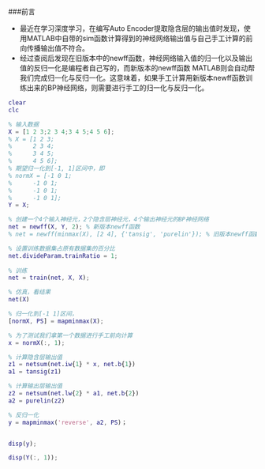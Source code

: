 ###前言
-  最近在学习深度学习，在编写Auto Encoder提取隐含层的输出值时发现，使用MATLAB中自带的sim函数计算得到的神经网络输出值与自己手工计算的前向传播输出值不符合。
- 经过查阅后发现在旧版本中的newff函数，神经网络输入值的归一化以及输出值的反归一化是编程者自己写的，而新版本的newff函数 MATLAB则会自动帮我们完成归一化与反归一化。这意味着，如果手工计算用新版本newff函数训练出来的BP神经网络，则需要进行手工的归一化与反归一化。

``` MATLAB
clear
clc

% 输入数据
X = [1 2 3;2 3 4;3 4 5;4 5 6];
% X = [1 2 3;
%	   2 3 4;
%	   3 4 5;
%	   4 5 6];
% 期望归一化到[-1, 1]区间中，即
% normX = [-1 0 1;
%	   -1 0 1;
%	   -1 0 1;
%	   -1 0 1];
Y = X;

% 创建一个4个输入神经元，2个隐含层神经元，4个输出神经元的BP神经网络
net = newff(X, Y, 2); % 新版本newff函数
% net = newff(minmax(X), [2 4], {'tansig', 'purelin'}); % 旧版本newff函数

% 设置训练数据集占原有数据集的百分比
net.divideParam.trainRatio = 1;
 
% 训练
net = train(net, X, X);

% 仿真，看结果
net(X)

% 归一化到[-1 1]区间，
[normX, PS] = mapminmax(X);

% 为了测试我们拿第一个数据进行手工前向计算
x = normX(:, 1);

% 计算隐含层输出值
z1 = netsum(net.iw{1} * x, net.b{1})
a1 = tansig(z1)

% 计算输出层输出值
z2 = netsum(net.lw{2} * a1, net.b{2})
a2 = purelin(z2)

% 反归一化
y = mapminmax('reverse', a2, PS)；


disp(y);

disp(Y(:, 1));
```
